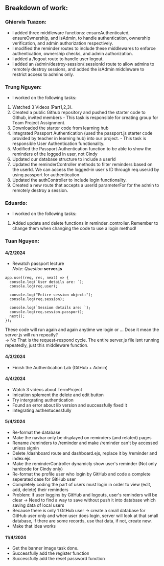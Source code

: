 ## Breakdown of work:

### Ghiervis Tuazon:
- I added three middleware functions: ensureAuthenticated, ensureOwnership, and isAdmin, to handle authentication, ownership verification, and admin authorization respectively.
- I modified the reminder routes to include these middlewares to enforce authentication, ownership checks, and admin authorization.
- I added a /logout route to handle user logout.
- I added an /admin/destroy-session/:sessionId route to allow admins to remotely destroy sessions, and added the isAdmin middleware to restrict access to admins only.

### Trung Nguyen:
- I worked on the following tasks:
1. Watched 3 Videos (Part1,2,3).
2. Created a public Github repository and pushed the starter code to Github, invited members  - This task is responsible for creating group for Team Project Assignment.
3. Downloaded the starter code from learning hub
4. Integrated Passport Authentication (used the passport.js starter code provided by teacher in learning hub) into our project. - This task is responsible User Authentication functionality.
5. Modified the Passport Authentication function to be able to show the reminders of the logged in user, not Cindy
6. Updated our database structure to include a userId
7. Updated the reminderController methods to filter reminders based on the userId. We can access the logged-in user's ID through req.user.id by using passport for authentication
8. Updated the authController to include login functionality.
9. Created a new route that accepts a userId parameterFor for the admin to remotely destroy a session. 

### Eduardo:
- I worked on the following tasks:
1. Added update and delete functions in reminder_controller. Remember to change them when changing the code to use a login method!

### Tuan Nguyen:
#### 4/2/2024
- Rewatch passport lecture \
*Note: Question*
**server.js**
```
app.use((req, res, next) => {
  console.log(`User details are: `);
  console.log(req.user);

  console.log("Entire session object:");
  console.log(req.session);

  console.log(`Session details are: `);
  console.log(req.session.passport);
  next();
});
```
These code will run again and again anytime we login or ...
Dose it mean the server.js will run repeatly? \
-> No
That is the request-respond cycle. The entire server.js file isnt running repeatedly, just this middleware function.

#### 4/3/2024 
- Finish the Authentication Lab (GitHub + Admin)

#### 4/4/2024 
- Watch 3 videos about TermProject
- Imication splement the delete and edit button
- Try intergrating authentication
- Found an error about lib version and successfully fixed it
- Integrating authentucessfully

#### 5/4/2024 
- Re-format the database
- Make the navbar only be displayed on reminders (and related) pages
- Rename /reminders to /reminder and make /reminder can't by accessed unless signin
- Delete /dashboard route and dashboard.ejs, replace it by /reminder and index.ejs 
- Make the reminderController dynamicly show user's reminder (Not only hardcode for Cindy only)
- Re-format the profile user who login by GitHub and code a complete seperated case for GitHub user
- Completely coding the part of users must login in order to view (edit, add, delete) their reminders
- Problem: If user loggins by GitHub and logouts, user's reminders will be clear -> Need to find a way to save without push it into database which saving data of local users
- Because there is only 1 GitHub user -> create a small database for GitHub user only and when user does login, server will look at that small database, if there are some records, use that data, if not, create new.
- Make that idea works

#### 11/4/2024
- Get the banner image task done.
- Successfully add the register function
- Successfully add the reset password function